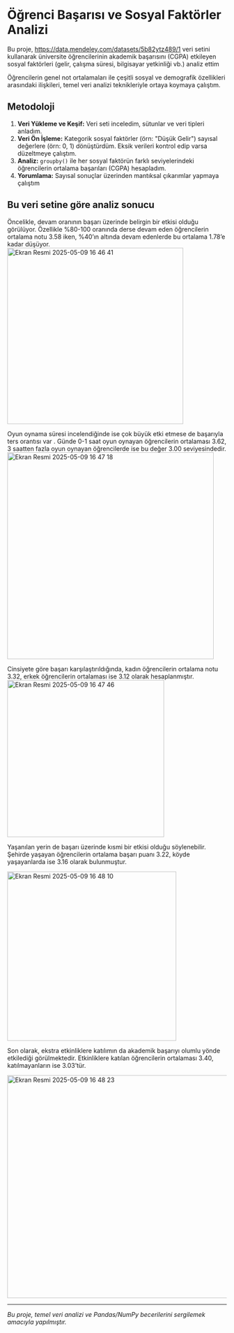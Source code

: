 # Öğrenci Başarısı ve Sosyal Faktörler Analizi

Bu proje, https://data.mendeley.com/datasets/5b82ytz489/1  veri setini kullanarak üniversite öğrencilerinin akademik başarısını (CGPA) etkileyen sosyal faktörleri (gelir, çalışma süresi, bilgisayar yetkinliği vb.)  analiz ettim

Öğrencilerin genel not ortalamaları ile çeşitli sosyal ve demografik özellikleri arasındaki ilişkileri, temel veri analizi teknikleriyle ortaya koymaya çalıştım.



## Metodoloji
1.  **Veri Yükleme ve Keşif:** Veri seti inceledim, sütunlar ve veri tipleri anladım.
2.  **Veri Ön İşleme:** Kategorik sosyal faktörler (örn: "Düşük Gelir") sayısal değerlere (örn: 0, 1) dönüştürdüm. Eksik verileri kontrol edip  varsa düzeltmeye çalıştım.
3.  **Analiz:** `groupby()` ile her sosyal faktörün farklı seviyelerindeki öğrencilerin ortalama başarıları (CGPA) hesapladım.
4.  **Yorumlama:** Sayısal sonuçlar üzerinden mantıksal çıkarımlar yapmaya çalıştım

##  Bu veri setine göre analiz sonucu
Öncelikle, devam oranının başarı üzerinde belirgin bir etkisi olduğu görülüyor. Özellikle %80-100 oranında derse devam eden öğrencilerin ortalama notu 3.58 iken, %40’ın altında devam edenlerde bu ortalama 1.78’e kadar düşüyor.
<img width="404" alt="Ekran Resmi 2025-05-09 16 46 41" src="https://github.com/user-attachments/assets/1967c66a-0333-4c31-9d35-39761c087eaa" />

Oyun oynama süresi incelendiğinde ise çok büyük etki etmese de başarıyla ters orantısı var . Günde 0-1 saat oyun oynayan öğrencilerin ortalaması 3.62, 3 saatten fazla oyun oynayan öğrencilerde ise bu değer 3.00 seviyesindedir.
<img width="474" alt="Ekran Resmi 2025-05-09 16 47 18" src="https://github.com/user-attachments/assets/7b53fed6-4294-4030-949b-9fb904831a45" />

Cinsiyete göre başarı karşılaştırıldığında, kadın öğrencilerin ortalama notu 3.32, erkek öğrencilerin ortalaması ise 3.12 olarak hesaplanmıştır.
<img width="360" alt="Ekran Resmi 2025-05-09 16 47 46" src="https://github.com/user-attachments/assets/bb9f9eee-0415-4328-8619-15334a667a9c" />

Yaşanılan yerin de başarı üzerinde kısmi bir etkisi olduğu söylenebilir. Şehirde yaşayan öğrencilerin ortalama başarı puanı 3.22, köyde yaşayanlarda ise 3.16 olarak bulunmuştur.

<img width="388" alt="Ekran Resmi 2025-05-09 16 48 10" src="https://github.com/user-attachments/assets/36785e43-20c5-4739-8cc3-c6b454da9e60" />


Son olarak, ekstra etkinliklere katılımın da akademik başarıyı olumlu yönde etkilediği görülmektedir. Etkinliklere katılan öğrencilerin ortalaması 3.40, katılmayanların ise 3.03’tür.

<img width="511" alt="Ekran Resmi 2025-05-09 16 48 23" src="https://github.com/user-attachments/assets/31b1f060-8890-48fc-a32c-7bcb714125a6" />


---
*Bu proje, temel veri analizi ve Pandas/NumPy becerilerini sergilemek amacıyla yapılmıştır.*
